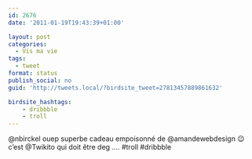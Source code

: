 ```yaml
---
id: 2676
date: '2011-01-19T19:43:39+01:00'

layout: post
categories:
  - Vis ma vie
tags:
  - tweet
format: status
publish_social: no
guid: 'http://tweets.local/?birdsite_tweet=27813457889861632'

birdsite_hashtags:
    - dribbble
    - troll
---
```


@nbirckel ouep superbe cadeau empoisonné de @amandewebdesign 😉 c’est @Twikito qui doit être deg …. #troll #dribbble